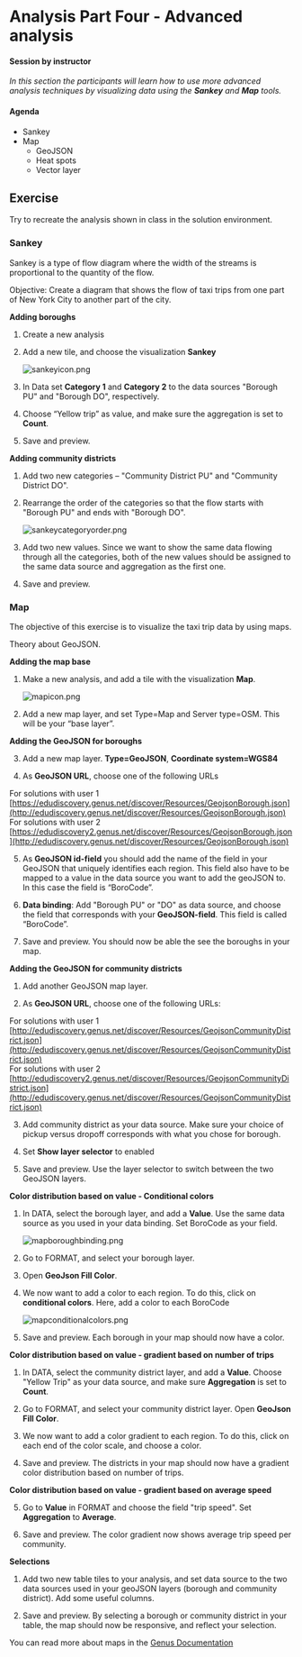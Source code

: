 # Analysis Part Four - Advanced analysis 

#### Session by instructor
_In this section the participants will learn how to use more advanced analysis techniques by visualizing data using the **Sankey** and **Map** tools._

#### Agenda 

- Sankey
- Map
	- GeoJSON
	- Heat spots
	- Vector layer

## Exercise

Try to recreate the analysis shown in class in the solution environment. 	
	
### Sankey

Sankey is a type of flow diagram where the width of the streams is proportional to the quantity of the flow. 

Objective: Create a diagram that shows the flow of taxi trips from one part of New York City to another part of the city.

**Adding boroughs**

1. Create a new analysis

2. Add a new tile, and choose the visualization **Sankey** 

	![sankeyicon.png](media/sankeyicon.png) 


3. In Data set **Category 1** and **Category 2** to the data sources "Borough PU" and "Borough DO", respectively.

4. Choose “Yellow trip” as value, and make sure the aggregation is set to **Count**.

5. Save and preview.

**Adding community districts**

1. Add two new categories – "Community District PU" and "Community District DO".

2. Rearrange the order of the categories so that the flow starts with "Borough PU" and ends with "Borough DO".

	![sankeycategoryorder.png](media/sankeycategoryorder.png) 


3. Add two new values. Since we want to show the same data flowing through all the categories, both of the new values should be assigned to the same data source and aggregation as the first one.

4. Save and preview.

### Map

The objective of this exercise is to visualize the taxi trip data by using maps.

Theory about GeoJSON.

**Adding the map base**

1. Make a new analysis, and add a tile with the visualization **Map**. 

	![mapicon.png](media/mapicon.png)


2. Add a new map layer, and set Type=Map and Server type=OSM. This will be your “base layer”.

**Adding the GeoJSON for boroughs**

3. Add a new map layer. **Type=GeoJSON**, **Coordinate system=WGS84**

4. As **GeoJSON URL**, choose one of the following URLs

For solutions with user 1  
[https://edudiscovery.genus.net/discover/Resources/GeojsonBorough.json](http://edudiscovery.genus.net/discover/Resources/GeojsonBorough.json)  
For solutions with user 2  
[https://edudiscovery2.genus.net/discover/Resources/GeojsonBorough.json](http://edudiscovery.genus.net/discover/Resources/GeojsonBorough.json)  

5. As **GeoJSON id-field** you should add the name of the field in your GeoJSON that uniquely identifies each region. This field also have to be mapped to a value in the data source you want to add the geoJSON to. In this case the field is “BoroCode”.

6. **Data binding**: Add "Borough PU" or "DO" as data source, and choose the field that corresponds with your **GeoJSON-field**. This field is called “BoroCode”.

7. Save and preview. You should now be able the see the boroughs in your map.

**Adding the GeoJSON for community districts**

1. Add another GeoJSON map layer. 

2. As **GeoJSON URL**, choose one of the following URLs:

For solutions with user 1  
[http://edudiscovery.genus.net/discover/Resources/GeojsonCommunityDistrict.json](http://edudiscovery.genus.net/discover/Resources/GeojsonCommunityDistrict.json)  
For solutions with user 2  
[http://edudiscovery2.genus.net/discover/Resources/GeojsonCommunityDistrict.json](http://edudiscovery.genus.net/discover/Resources/GeojsonCommunityDistrict.json)  

3. Add community district as your data source. Make sure your choice of pickup versus dropoff corresponds with what you chose for borough.

4. Set **Show layer selector** to enabled

5. Save and preview. Use the layer selector to switch between the two GeoJSON layers.

**Color distribution based on value - Conditional colors**

1. In DATA, select the borough layer, and add a **Value**. Use the same data source as you used in your data binding. Set BoroCode as your field.

	![mapboroughbinding.png](media/mapboroughbinding.png)


2. Go to FORMAT, and select your borough layer.

3. Open **GeoJson Fill Color**.

4. We now want to add a color to each region. To do this, click on **conditional colors**. Here, add a color to each BoroCode 

	![mapconditionalcolors.png](media/mapconditionalcolors.png)


5. Save and preview. Each borough in your map should now have a color.

**Color distribution based on value - gradient based on number of trips**

1. In DATA, select the community district layer, and add a **Value**. Choose "Yellow Trip" as your data source, and make sure **Aggregation** is set to **Count**.

2. Go to FORMAT, and select your community district layer. Open **GeoJson Fill Color**.

3. We now want to add a color gradient to each region. To do this, click on each end of the color scale, and choose a color.

4. Save and preview. The districts in your map should now have a gradient color distribution based on number of trips.

**Color distribution based on value - gradient based on average speed**

5. Go to **Value** in FORMAT and choose the field "trip speed". Set **Aggregation** to **Average**.

6. Save and preview. The color gradient now shows average trip speed per community.

**Selections**

1. Add two new table tiles to your analysis, and set data source to the two data sources used in your geoJSON layers (borough and community district). Add some useful columns.

2. Save and preview. By selecting a borough or community district in your table, the map should now be responsive, and reflect your selection.


You can read more about maps in the [Genus Documentation](https://docs.genus.no/users/analyze-report-and-discover/analysis/visualizations.html)
